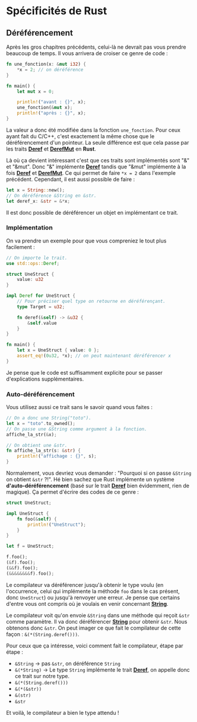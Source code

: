 # Spécificités de Rust

## Déréférencement

Après les gros chapitres précédents, celui-là ne devrait pas vous prendre beaucoup de temps. Il vous arrivera de croiser ce genre de code :

```Rust
fn une_fonction(x: &mut i32) {
    *x = 2; // on déréférence
}

fn main() {
    let mut x = 0;

    println!("avant : {}", x);
    une_fonction(&mut x);
    println!("après : {}", x);
}
```

La valeur a donc été modifiée dans la fonction `une_fonction`. Pour ceux ayant fait du C/C++, c'est exactement la même chose que le déréférencement d'un pointeur. La seule différence est que cela passe par les traits [__Deref__] et [__DerefMut__] en __Rust__.

Là où ça devient intéressant c'est que ces traits sont implémentés sont "&" et "&mut". Donc "&" implémente [__Deref__] tandis que "&mut" implémente à la fois [__Deref__] et [__DerefMut__]. Ce qui permet de faire `*x = 2` dans l'exemple précédent. Cependant, il est aussi possible de faire :

```Rust
let x = String::new();
// On déréférence &String en &str.
let deref_x: &str = &*x;
```

Il est donc possible de déréférencer un objet en implémentant ce trait.

### Implémentation

On va prendre un exemple pour que vous compreniez le tout plus facilement :

```Rust
// On importe le trait.
use std::ops::Deref;

struct UneStruct {
    value: u32
}

impl Deref for UneStruct {
    // Pour préciser quel type on retourne en déréférençant.
    type Target = u32;

    fn deref(&self) -> &u32 {
        &self.value
    }
}

fn main() {
    let x = UneStruct { value: 0 };
    assert_eq!(0u32, *x); // on peut maintenant déréférencer x
}
```

Je pense que le code est suffisamment explicite pour se passer d'explications supplémentaires.

### Auto-déréférencement

Vous utilisez aussi ce trait sans le savoir quand vous faites :

```Rust
// On a donc une String("toto").
let x = "toto".to_owned();
// On passe une &String comme argument à la fonction.
affiche_la_str(&x);

// On obtient une &str.
fn affiche_la_str(s: &str) {
    println!("affichage : {}", s);
}
```

Normalement, vous devriez vous demander : "Pourquoi si on passe `&String` on obtient `&str` ?!". Hé bien sachez que Rust implémente un système __d'auto-déréférencement__ (basé sur le trait [__Deref__] bien évidemment, rien de magique). Ça permet d'écrire des codes de ce genre :

```Rust
struct UneStruct;

impl UneStruct {
    fn foo(&self) {
        println!("UneStruct");
    }
}

let f = UneStruct;

f.foo();
(&f).foo();
(&&f).foo();
(&&&&&&&&f).foo();
```

Le compilateur va déréférencer jusqu'à obtenir le type voulu (en l'occurrence, celui qui implémente la méthode `foo` dans le cas présent, donc `UneStruct`) ou jusqu'à renvoyer une erreur. Je pense que certains d'entre vous ont compris où je voulais en venir concernant [__String__].

Le compilateur voit qu'on envoie `&String` dans une méthode qui reçoit `&str` comme paramètre. Il va donc déréférencer [__String__] pour obtenir `&str`. Nous obtenons donc `&str`. On peut imager ce que fait le compilateur de cette façon : `&(*(String.deref()))`.

Pour ceux que ça intéresse, voici comment fait le compilateur, étape par étape :

-   `&String` -> pas `&str`, on déréférence `String`
-   `&(*String)` -> Le type `String` implémente le trait [__Deref__], on appelle donc ce trait sur notre type.
-   `&(*(String.deref()))`
-   `&(*(&str))`
-   `&(str)`
-   `&str`

Et voilà, le compilateur a bien le type attendu !

[__Deref__]: https://doc.rust-lang.org/stable/std/ops/trait.Deref.html
[__DerefMut__]: https://doc.rust-lang.org/stable/std/ops/trait.DerefMut.html
[__String__]: https://doc.rust-lang.org/stable/std/string/struct.String.html

